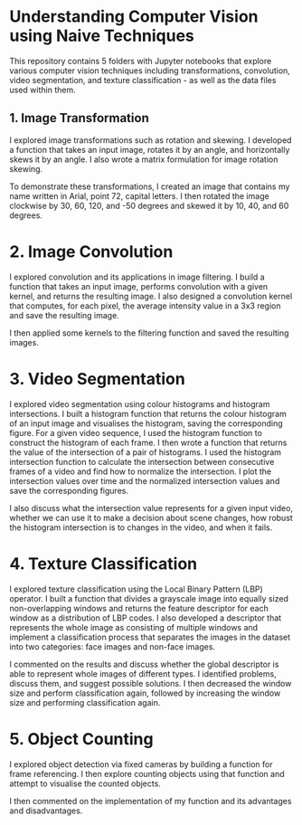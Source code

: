 # Understanding Computer Vision using Naive Techniques
This repository contains 5 folders with Jupyter notebooks that explore various computer vision techniques including transformations, convolution, video segmentation, and texture classification - as well as the data files used within them.

## 1. Image Transformation
I explored image transformations such as rotation and skewing. I developed a function that takes an input image, rotates it by an angle, and horizontally skews it by an angle. I also wrote a matrix formulation for image rotation skewing.

To demonstrate these transformations, I created an image that contains my name written in Arial, point 72, capital letters. I then rotated the image clockwise by 30, 60, 120, and -50 degrees and skewed it by 10, 40, and 60 degrees. 

# 2. Image Convolution
I explored convolution and its applications in image filtering. I build a function that takes an input image, performs convolution with a given kernel, and returns the resulting image. 
I also designed a convolution kernel that computes, for each pixel, the average intensity value in a 3x3 region and save the resulting image.

I then applied some kernels to the filtering function and saved the resulting images.

# 3. Video Segmentation
I explored video segmentation using colour histograms and histogram intersections. I built a histogram function that returns the colour histogram of an input image and visualises the histogram, saving the corresponding figure. For a given video sequence, I used the histogram function to construct the histogram of each frame.
I then wrote a function that returns the value of the intersection of a pair of histograms. I used the histogram intersection function to calculate the intersection between consecutive frames of a video and find how to normalize the intersection. I plot the intersection values over time and the normalized intersection values and save the corresponding figures.

I also discuss what the intersection value represents for a given input video, whether we can use it to make a decision about scene changes, how robust the histogram intersection is to changes in the video, and when it fails.

# 4. Texture Classification
I explored texture classification using the Local Binary Pattern (LBP) operator. I built a function that divides a grayscale image into equally sized non-overlapping windows and returns the feature descriptor for each window as a distribution of LBP codes. I also developed a descriptor that represents the whole image as consisting of multiple windows and implement a classification process that separates the images in the dataset into two categories: face images and non-face images.

I commented on the results and discuss whether the global descriptor is able to represent whole images of different types. I identified problems, discuss them, and suggest possible solutions. I then decreased the window size and perform classification again, followed by increasing the window size and performing classification again. 

# 5. Object Counting
I explored object detection via fixed cameras by building a function for frame referencing. I then explore counting objects using that function and attempt to visualise the counted objects.

I then commented on the implementation of my function and its advantages and disadvantages.
